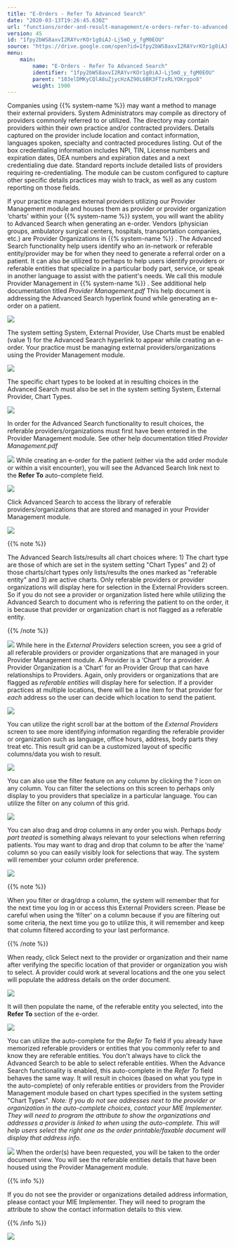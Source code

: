 ```yaml
---
title: "E-Orders - Refer To Advanced Search"
date: "2020-03-13T19:26:45.630Z"
url: "functions/order-and-result-management/e-orders-refer-to-advanced-search.html"
version: 45
id: "1fpy2bWS8axvI2RAYvrKOr1g0iAJ-Lj5mO_y_fgM0EOU"
source: "https://drive.google.com/open?id=1fpy2bWS8axvI2RAYvrKOr1g0iAJ-Lj5mO_y_fgM0EOU"
menu:
    main:
        name: "E-Orders - Refer To Advanced Search"
        identifier: "1fpy2bWS8axvI2RAYvrKOr1g0iAJ-Lj5mO_y_fgM0EOU"
        parent: "103elDMKyCQlA8uZjycHzAZ90L6BR3FTzxRLYOKrgpo8"
        weight: 1900
---
```

Companies using {{% system-name %}} may want a method to manage their external providers. System Administrators may compile as directory of providers commonly referred to or utilized. The directory may contain providers within their own practice and/or contracted providers. Details captured on the provider include location and contact information, languages spoken, specialty and contracted procedures listing. Out of the box credentialing information includes NPI, TIN, License numbers and expiration dates, DEA numbers and expiration dates and a next credentialing due date. Standard reports include detailed lists of providers requiring re-credentialing. The module can be custom configured to capture other specific details practices may wish to track, as well as any custom reporting on those fields.



If your practice manages external providers utilizing our Provider Management module and houses them as provider or provider organization ‘charts' within your {{% system-name %}} system, you will want the ability to Advanced Search when generating an e-order. Vendors (physician groups, ambulatory surgical centers, hospitals, transportation companies, etc.) are Provider Organizations in {{% system-name %}} . The Advanced Search functionality help users identify who an in-network or referable entity/provider may be for when they need to generate a referral order on a patient. It can also be utilized to perhaps to help users identify providers or referable entities that specialize in a particular body part, service, or speak in another language to assist with the patient's needs. We call this module Provider Management in {{% system-name %}} . See additional help documentation titled *Provider Management.pdf* This help document is addressing the Advanced Search hyperlink found while generating an e-order on a patient.

![](e-orders-refer-to-advanced-search.images/image1.png)

The system setting System, External Provider, Use Charts must be enabled (value 1) for the Advanced Search hyperlink to appear while creating an e-order. Your practice must be managing external providers/organizations using the Provider Management module.

![](e-orders-refer-to-advanced-search.images/image3.png)

The specific chart types to be looked at in resulting choices in the Advanced Search must also be set in the system setting System, External Provider, Chart Types.

![](e-orders-refer-to-advanced-search.images/image2.png)

In order for the Advanced Search functionality to result choices, the referable providers/organizations must first have been entered in the Provider Management module. See other help documentation titled *Provider Management.pdf*

![](e-orders-refer-to-advanced-search.images/image4.png)
While creating an e-order for the patient (either via the add order module or within a visit encounter), you will see the Advanced Search link next to the **Refer To** auto-complete field.

![](e-orders-refer-to-advanced-search.images/image1.png)

Click Advanced Search to access the library of referable providers/organizations that are stored and managed in your Provider Management module.

![](e-orders-refer-to-advanced-search.images/image6.png)



{{% note %}}

The Advanced Search lists/results all chart choices where: 1) The chart type are those of which are set in the system setting "Chart Types" and 2) of those charts/chart types only lists/results the ones marked as "referable entity" and 3) are active charts. Only referable providers or provider organizations will display here for selection in the External Providers screen. So if you do not see a provider or organization listed here while utilizing the Advanced Search to document who is referring the patient to on the order, it is because that provider or organization chart is not flagged as a referable entity.

{{% /note %}}


![](e-orders-refer-to-advanced-search.images/image5.png)
While here in the *External Providers* selection screen, you see a grid of all referable providers or provider organizations that are managed in your Provider Management module. A Provider is a ‘Chart' for a provider. A Provider Organization is a ‘Chart' for an Provider Group that can have relationships to Providers. Again, only providers or organizations that are flagged as *referable entities* will display here for selection. If a provider practices at multiple locations, there will be a line item for that provider for *each* address so the user can decide which location to send the patient.

![](e-orders-refer-to-advanced-search.images/image8.png)

You can utilize the right scroll bar at the bottom of the *External Providers* screen to see more identifying information regarding the referable provider or organization such as language, office hours, address, body parts they treat etc. This result grid can be a customized layout of specific columns/data you wish to result.

![](e-orders-refer-to-advanced-search.images/image7.png)

You can also use the filter feature on any column by clicking the ? icon on any column. You can filter the selections on this screen to perhaps only display to you providers that specialize in a particular language. You can utilize the filter on any column of this grid.

![](e-orders-refer-to-advanced-search.images/image11.png)

You can also drag and drop columns in any order you wish. Perhaps *body part treated* is something always relevant to your selections when referring patients. You may want to drag and drop that column to be after the ‘name' column so you can easily visibly look for selections that way. The system will remember your column order preference.

![](e-orders-refer-to-advanced-search.images/image9.png)



{{% note %}}

When you filter or drag/drop a column, the system will remember that for the next time you log in or access this External Providers screen. Please be careful when using the ‘filter' on a column because if you are filtering out some criteria, the next time you go to utilize this, it will remember and keep that column filtered according to your last performance.

{{% /note %}}




When ready, click Select next to the provider or organization and their name after verifying the specific location of that provider or organization you wish to select. A provider could work at several locations and the one you select will populate the address details on the order document.

![](e-orders-refer-to-advanced-search.images/image10.png)

It will then populate the name, of the referable entity you selected, into the **Refer To** section of the e-order.

![](e-orders-refer-to-advanced-search.images/image12.png)

You can utilize the auto-complete for the *Refer To* field if you already have memorized referable providers or entities that you commonly refer to and know they are referable entities. You don't always have to click the Advanced Search to be able to select referable entities. When the Advance Search functionality is enabled, this auto-complete in the *Refer To* field behaves the same way. It will result in choices (based on what you type in the auto-complete) of only referable entities or providers from the Provider Management module based on chart types specified in the system setting "Chart Types". *Note: If you do not see addresses next to the provider or organization in the auto-complete choices, contact your MIE Implementer. They will need to program the attribute to show the organizations and addresses a provider is linked to when using the auto-complete. This will help users select the right one as the order printable/faxable document will display that address info.*

![](e-orders-refer-to-advanced-search.images/image13.png)
When the order(s) have been requested, you will be taken to the order document view. You will see the referable entities details that have been housed using the Provider Management module.

{{% info %}}

If you do not see the provider or organizations detailed address information, please contact your MIE Implementer. They will need to program the attribute to show the contact information details to this view.

{{% /info %}}


![](e-orders-refer-to-advanced-search.images/image14.png)
